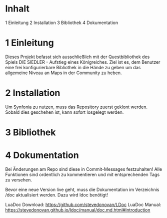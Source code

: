 # Inhalt

1   Einleitung
2   Installation
3   Bibliothek
4   Dokumentation

# 1 Einleitung

Dieses Projekt befasst sich ausschließlich mit der Questbibliothek des Spiels
DIE SIEDLER - Aufstieg eines Königreiches. Ziel ist es, dem Benutzer eine frei
konfigurierbare Bibliothek in die Hände zu geben um das allgemeine Niveau an
Maps in der Community zu heben.

# 2 Installation

Um Synfonia zu nutzen, muss das Repository zuerst geklont werden. Sobald dies
geschehen ist, kann sofort losgelegt werden.

# 3 Bibliothek


# 4 Dokumentation

Bei Änderungen am Repo sind diese in Commit-Messages festzuhalten! Alle
Funktionen sind ordentlich zu kommentieren und mit entsprechenden Tags zu
versehen.

Bevor eine neue Version live geht, muss die Dokumentation im Verzeichnis /doc
aktualisiert werden. Dazu wird ldoc benötigt!

LuaDoc Download: https://github.com/stevedonovan/LDoc
LuaDoc Manual: https://stevedonovan.github.io/ldoc/manual/doc.md.html#Introduction